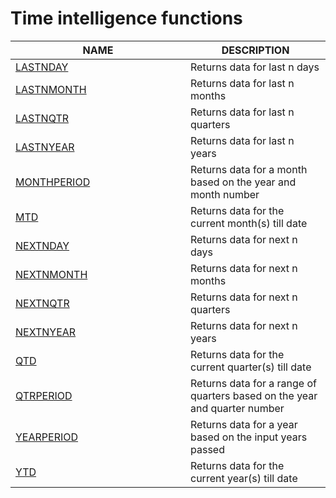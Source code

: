 # Time intelligence functions

<table><thead><tr><th width="264">NAME</th><th>DESCRIPTION</th></tr></thead><tbody><tr><td><a href="lastnday.md">LASTNDAY</a></td><td>Returns data for last n days</td></tr><tr><td><a href="lastnmonth.md">LASTNMONTH</a></td><td>Returns data for last n months</td></tr><tr><td><a href="lastnqtr.md">LASTNQTR</a></td><td>Returns data for last n quarters</td></tr><tr><td><a href="lastnyear.md">LASTNYEAR</a></td><td>Returns data for last n years</td></tr><tr><td><a href="monthperiod.md">MONTHPERIOD</a></td><td>Returns data for a month based on the year and month number</td></tr><tr><td><a href="mtd.md">MTD</a></td><td>Returns data for the current month(s) till date </td></tr><tr><td><a href="nextnday.md">NEXTNDAY</a></td><td>Returns data for next n days</td></tr><tr><td><a href="nextnmonth.md">NEXTNMONTH</a></td><td>Returns data for next n months</td></tr><tr><td><a href="nextnqtr.md">NEXTNQTR</a></td><td>Returns data for next n quarters</td></tr><tr><td><a href="nextnyear.md">NEXTNYEAR</a></td><td>Returns data for next n years</td></tr><tr><td><a href="qtd.md">QTD</a></td><td>Returns data for the current quarter(s) till date</td></tr><tr><td><a href="qtrperiod.md">QTRPERIOD</a></td><td>Returns data for a range of quarters based on the year and quarter number</td></tr><tr><td><a href="yearperiod.md">YEARPERIOD</a></td><td>Returns data for a year based on the input years passed</td></tr><tr><td><a href="ytd.md">YTD</a></td><td>Returns data for the current year(s) till date</td></tr></tbody></table>
